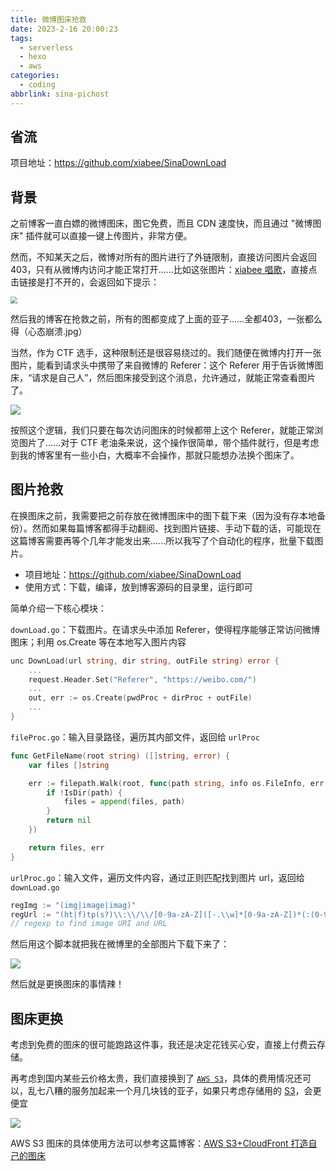 ```yaml
---
title: 微博图床抢救
date: 2023-2-16 20:00:23
tags:
  - serverless
  - hexo
  - aws
categories:
  - coding
abbrlink: sina-pichost
---
```




## 省流

项目地址：https://github.com/xiabee/SinaDownLoad

## 背景

之前博客一直白嫖的微博图床，图它免费，而且 CDN 速度快，而且通过 "微博图床" 插件就可以直接一键上传图片，非常方便。

然而，不知某天之后，微博对所有的图片进行了外链限制，直接访问图片会返回 403，只有从微博内访问才能正常打开......比如这张图片：[xiabee 唱歌](https://wx4.sinaimg.cn/mw690/0084b03xgy1hajm0n84ezj30yl0ry77u.jpg)，直接点击链接是打不开的，会返回如下提示：

<img src="https://s3.xiabee.cn/pic/2023/02/214daa16759f7a1c5b380d42dedebe37cd785402730fbb11e3db301168085279.png" style="zoom:67%;" />

然后我的博客在抢救之前，所有的图都变成了上面的亚子......全都403，一张都么得（心态崩溃.jpg）



当然，作为 CTF 选手，这种限制还是很容易绕过的。我们随便在微博内打开一张图片，能看到请求头中携带了来自微博的 Referer：这个 Referer 用于告诉微博图床，“请求是自己人”，然后图床接受到这个消息，允许通过，就能正常查看图片了。

![](https://s3.xiabee.cn/pic/2023/02/645dced5287dfa84fdc14c98f1abdd1fd129cdd6579832a32b4d841943ae4c2d.png)



按照这个逻辑，我们只要在每次访问图床的时候都带上这个 Referer，就能正常浏览图片了......对于 CTF 老油条来说，这个操作很简单，带个插件就行，但是考虑到我的博客里有一些小白，大概率不会操作，那就只能想办法换个图床了。



## 图片抢救

在换图床之前，我需要把之前存放在微博图床中的图下载下来（因为没有存本地备份）。然而如果每篇博客都得手动翻阅、找到图片链接、手动下载的话，可能现在这篇博客需要再等个几年才能发出来......所以我写了个自动化的程序，批量下载图片。

* 项目地址：https://github.com/xiabee/SinaDownLoad
* 使用方式：下载，编译，放到博客源码的目录里，运行即可



简单介绍一下核心模块：

`downLoad.go`：下载图片。在请求头中添加 Referer，使得程序能够正常访问微博图床；利用 os.Create 等在本地写入图片内容

```go
unc DownLoad(url string, dir string, outFile string) error {
	...
	request.Header.Set("Referer", "https://weibo.com/")
	...
	out, err := os.Create(pwdProc + dirProc + outFile)
	...
}
```



`fileProc.go`：输入目录路径，遍历其内部文件，返回给 `urlProc`

```go
func GetFileName(root string) ([]string, error) {
	var files []string

	err := filepath.Walk(root, func(path string, info os.FileInfo, err error) error {
		if !IsDir(path) {
			files = append(files, path)
		}
		return nil
	})

	return files, err
}
```



`urlProc.go`：输入文件，遍历文件内容，通过正则匹配找到图片 url，返回给 `downLoad.go`

```go
regImg := "(img|image|imag)"
regUrl := "(ht|f)tp(s?)\\:\\/\\/[0-9a-zA-Z]([-.\\w]*[0-9a-zA-Z])*(:(0-9)*)*(\\/?)([a-zA-Z0-9\\-\\.\\?\\,\\'\\/\\\\+&amp;%$#_]*)?"
// regexp to find image URI and URL
```





然后用这个脚本就把我在微博里的全部图片下载下来了：

![](https://s3.xiabee.cn/pic/2023/02/7e8b7d4139f4165f717554a0f871523c946ea87731802348c6ddf4156eb2ec6c.png)



然后就是更换图床的事情辣！



## 图床更换

考虑到免费的图床的很可能跑路这件事，我还是决定花钱买心安，直接上付费云存储。

再考虑到国内某些云价格太贵，我们直接换到了 [`AWS S3`](https://aws.amazon.com/s3/)，具体的费用情况还可以，乱七八糟的服务加起来一个月几块钱的亚子，如果只考虑存储用的 [S3](https://aws.amazon.com/s3/)，会更便宜

![](https://s3.xiabee.cn/pic/2023/02/93a954b3e7ed4669e61ee82c2caeda025080f092e18d1947e15ae576bb26e464.png)



AWS S3 图床的具体使用方法可以参考这篇博客：[AWS S3+CloudFront 打造自己的图床](https://blog.xiabee.cn/posts/aws-pichost/)
